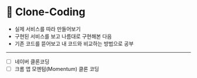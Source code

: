# 📌 Clone-Coding 
- 실제 서비스를 따라 만들어보기
- 구현된 서비스를 보고 나름대로 구현해본 다음
- 기존 코드를 뜯어보고 내 코드와 비교하는 방법으로 공부

------

- [ ] 네이버 클론코딩
- [ ] 크롬 앱 모멘텀(Momentum) 클론 코딩